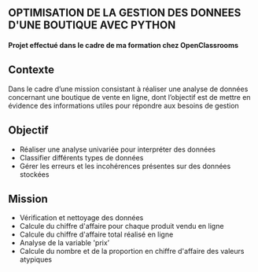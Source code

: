 ## OPTIMISATION DE LA GESTION DES DONNEES D'UNE BOUTIQUE AVEC PYTHON
#### Projet effectué dans le cadre de ma formation chez OpenClassrooms
## Contexte
Dans le cadre d’une mission consistant à réaliser une analyse de données concernant une boutique de vente en ligne, dont l’objectif est de mettre en évidence des informations utiles pour répondre aux besoins de gestion
## Objectif
 - Réaliser une analyse univariée pour interpréter des données
 - Classifier différents types de données
 - Gérer les erreurs et les incohérences présentes sur des données stockées
## Mission
- Vérification et nettoyage des données
- Calcule du chiffre d'affaire pour chaque produit vendu en ligne
- Calcule du chiffre d'affaire total réalisé en ligne
- Analyse de la variable 'prix’
- Calcule du nombre et de la proportion en chiffre d'affaire des valeurs atypiques
